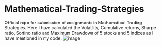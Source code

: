 # Mathematical-Trading-Strategies
Official repo for submission of assignments in Mathematical Trading Strategies.
Here I have calculated the Volatility, Cumulative returns, Sharpe ratio, Sortino ratio and Maximum Drawdown of 5 stocks and 5 indices as I have mentioned in my code.
![image](https://github.com/FirySnehasis/Mathematical-Trading-Strategies/assets/98053431/6ced4a9c-b669-4582-bcb8-58d37ac1b818)
